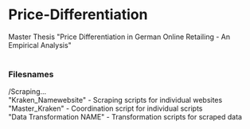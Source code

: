 # Price-Differentiation
Master Thesis "Price Differentiation in German Online Retailing - An Empirical Analysis"
<br>
<br>
<h3>Filesnames</h3>
/Scraping...  
<br>
"Kraken_Namewebsite" - Scraping scripts for individual websites
<br>
"Master_Kraken" - Coordination script for individual scripts
<br>
"Data Transformation NAME" - Transformation scripts for scraped data
